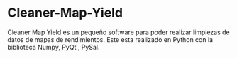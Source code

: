 # Cleaner-Map-Yield
Cleaner Map Yield es un pequeño software para poder realizar limpiezas de datos de mapas de rendimientos. Este esta realizado en Python con la biblioteca Numpy, PyQt , PySal. 
